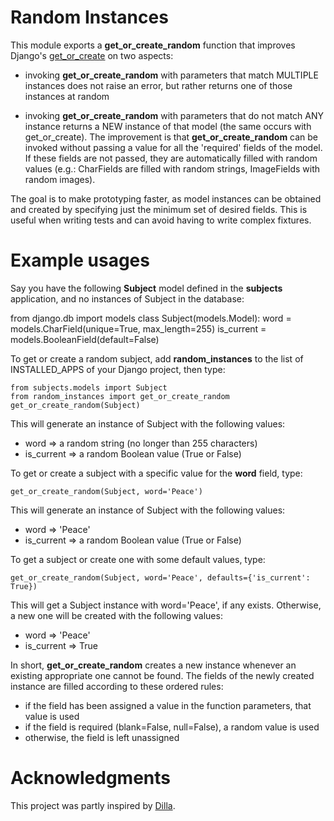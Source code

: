 Random Instances
====================================

This module exports a **get\_or\_create_random** function that improves Django's 
[get_or_create](http://djangoproject.com/documentation/models/get_or_create/)
on two aspects:

* invoking **get\_or\_create_random** with parameters that match MULTIPLE instances
does not raise an error, but rather returns one of those instances at random

* invoking **get\_or\_create_random** with parameters that do not match ANY instance
returns a NEW instance of that model (the same occurs with get_or_create). The
improvement is that **get\_or\_create_random** can be invoked without passing a value
for all the 'required' fields of the model. If these fields are not passed, 
they are automatically filled with random values (e.g.: CharFields are filled
with random strings, ImageFields with random images).

The goal is to make prototyping faster, as model instances can be obtained and 
created by specifying just the minimum set of desired fields. This is useful
when writing tests and can avoid having to write complex fixtures.

Example usages
====================================

Say you have the following **Subject** model defined in the **subjects** 
application, and no instances of Subject in the database:

  from django.db import models
  class Subject(models.Model):
      word             = models.CharField(unique=True, max_length=255)
      is_current       = models.BooleanField(default=False)

To get or create a random subject, add **random_instances** to the list of
INSTALLED\_APPS of your Django project, then type:

    from subjects.models import Subject
    from random_instances import get_or_create_random
    get_or_create_random(Subject)
    
This will generate an instance of Subject with the following values:
* word => a random string (no longer than 255 characters)
* is_current => a random Boolean value (True or False)

To get or create a subject with a specific value for the **word** field, type:

    get_or_create_random(Subject, word='Peace')

This will generate an instance of Subject with the following values:
* word => 'Peace'
* is_current => a random Boolean value (True or False)

To get a subject or create one with some default values, type:

    get_or_create_random(Subject, word='Peace', defaults={'is_current': True})

This will get a Subject instance with word='Peace', if any exists. 
Otherwise, a new one will be created with the following values:
* word => 'Peace'
* is_current => True

In short, **get\_or\_create_random** creates a new instance whenever an 
existing appropriate one cannot be found. The fields of the newly created 
instance are filled according to these ordered rules:
* if the field has been assigned a value in the function parameters, that value is used
* if the field is required (blank=False, null=False), a random value is used
* otherwise, the field is left unassigned

Acknowledgments
====================================

This project was partly inspired by [Dilla](https://github.com/beheadedmyway/dilla).
